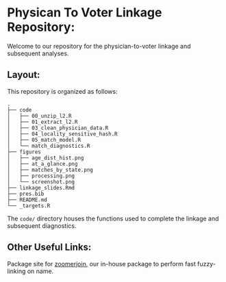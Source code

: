 # Physican To Voter Linkage Repository:

Welcome to our repository for the physician-to-voter linkage and subsequent
analyses.

## Layout:

This repository is organized as follows:

```
.
├── code
│   ├── 00_unzip_l2.R
│   ├── 01_extract_l2.R
│   ├── 03_clean_physician_data.R
│   ├── 04_locality_sensitive_hash.R
│   ├── 05_match_model.R
│   └── match_diagnostics.R
├── figures
│   ├── age_dist_hist.png
│   ├── at_a_glance.png
│   ├── matches_by_state.png
│   ├── processing.png
│   └── screenshot.png
├── linkage_slides.Rmd
├── pres.bib
├── README.md
└── _targets.R
```

The `code/` directory houses the functions used to complete the linkage and
subsequent diagnostics.

## Other Useful Links:

Package site for [zoomerjoin](https://github.com/beniaminogreen/zoomerjoin),
our in-house package to perform fast fuzzy-linking on name.
